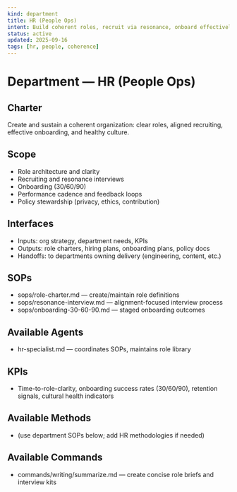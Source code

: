 ```yaml
---
kind: department
title: HR (People Ops)
intent: Build coherent roles, recruit via resonance, onboard effectively, sustain culture
status: active
updated: 2025-09-16
tags: [hr, people, coherence]
---
```


# Department — HR (People Ops)

## Charter
Create and sustain a coherent organization: clear roles, aligned recruiting, effective onboarding, and healthy culture.

## Scope
- Role architecture and clarity
- Recruiting and resonance interviews
- Onboarding (30/60/90)
- Performance cadence and feedback loops
- Policy stewardship (privacy, ethics, contribution)

## Interfaces
- Inputs: org strategy, department needs, KPIs
- Outputs: role charters, hiring plans, onboarding plans, policy docs
- Handoffs: to departments owning delivery (engineering, content, etc.)

## SOPs
- sops/role-charter.md — create/maintain role definitions
- sops/resonance-interview.md — alignment-focused interview process
- sops/onboarding-30-60-90.md — staged onboarding outcomes

## Available Agents
- hr-specialist.md — coordinates SOPs, maintains role library

## KPIs
- Time-to-role-clarity, onboarding success rates (30/60/90), retention signals, cultural health indicators

## Available Methods
- (use department SOPs below; add HR methodologies if needed)

## Available Commands
- commands/writing/summarize.md — create concise role briefs and interview kits
